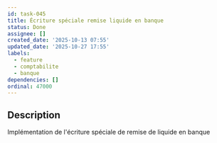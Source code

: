 ```yaml
---
id: task-045
title: Écriture spéciale remise liquide en banque
status: Done
assignee: []
created_date: '2025-10-13 07:55'
updated_date: '2025-10-27 17:55'
labels:
  - feature
  - comptabilite
  - banque
dependencies: []
ordinal: 47000
---
```


## Description

<!-- SECTION:DESCRIPTION:BEGIN -->
Implémentation de l'écriture spéciale de remise de liquide en banque
<!-- SECTION:DESCRIPTION:END -->
